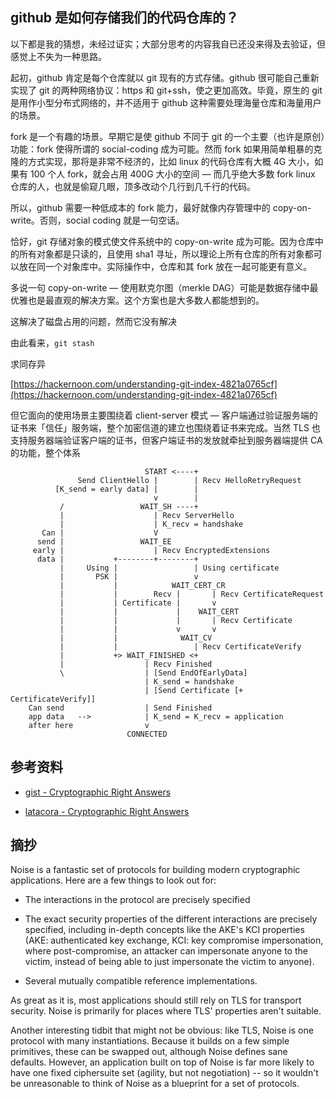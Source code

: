 ## github 是如何存储我们的代码仓库的？

以下都是我的猜想，未经过证实；大部分思考的内容我自已还没来得及去验证，但感觉上不失为一种思路。

起初，github 肯定是每个仓库就以 git 现有的方式存储。github 很可能自己重新实现了 git 的两种网络协议：https 和 git+ssh，使之更加高效。毕竟，原生的 git 是用作小型分布式网络的，并不适用于 github 这种需要处理海量仓库和海量用户的场景。

fork 是一个有趣的场景。早期它是使 github 不同于 git 的一个主要（也许是原创）功能：fork 使得所谓的 social-coding 成为可能。然而 fork 如果用简单粗暴的克隆的方式实现，那将是非常不经济的，比如 linux 的代码仓库有大概 4G 大小，如果有 100 个人 fork，就会占用 400G 大小的空间 — 而几乎绝大多数 fork linux 仓库的人，也就是偷窥几眼，顶多改动个几行到几千行的代码。

所以，github 需要一种低成本的 fork 能力，最好就像内存管理中的 copy-on-write。否则，social coding 就是一句空话。

恰好，git 存储对象的模式使文件系统中的 copy-on-write 成为可能。因为仓库中的所有对象都是只读的，且使用 sha1 寻址，所以理论上所有仓库的所有对象都可以放在同一个对象库中。实际操作中，仓库和其 fork 放在一起可能更有意义。

多说一句 copy-on-write — 使用默克尔图（merkle DAG）可能是数据存储中最优雅也是最直观的解决方案。这个方案也是大多数人都能想到的。

这解决了磁盘占用的问题，然而它没有解决





由此看来，`git stash`

求同存异

[https://hackernoon.com/understanding-git-index-4821a0765cf](https://hackernoon.com/understanding-git-index-4821a0765cf)



但它面向的使用场景主要围绕着 client-server 模式 — 客户端通过验证服务端的证书来「信任」服务端，整个加密信道的建立也围绕着证书来完成。当然 TLS 也支持服务器端验证客户端的证书，但客户端证书的发放就牵扯到服务器端提供 CA 的功能，整个体系

```
                              START <----+
               Send ClientHello |        | Recv HelloRetryRequest
          [K_send = early data] |        |
                                v        |
           /                 WAIT_SH ----+
           |                    | Recv ServerHello
           |                    | K_recv = handshake
       Can |                    V
      send |                 WAIT_EE
     early |                    | Recv EncryptedExtensions
      data |           +--------+--------+
           |     Using |                 | Using certificate
           |       PSK |                 v
           |           |            WAIT_CERT_CR
           |           |        Recv |       | Recv CertificateRequest
           |           | Certificate |       v
           |           |             |    WAIT_CERT
           |           |             |       | Recv Certificate
           |           |             v       v
           |           |              WAIT_CV
           |           |                 | Recv CertificateVerify
           |           +> WAIT_FINISHED <+
           |                  | Recv Finished
           \                  | [Send EndOfEarlyData]
                              | K_send = handshake
                              | [Send Certificate [+ CertificateVerify]]
    Can send                  | Send Finished
    app data   -->            | K_send = K_recv = application
    after here                v
                          CONNECTED
```

## 参考资料

- [gist - Cryptographic Right Answers](https://gist.github.com/tqbf/be58d2d39690c3b366ad)

- [latacora - Cryptographic Right Answers](https://latacora.singles/2018/04/03/cryptographic-right-answers.html)

## 摘抄

Noise is a fantastic set of protocols for building modern cryptographic applications. Here are a few things to look out for:

- The interactions in the protocol are precisely specified

- The exact security properties of the different interactions are precisely specified, including in-depth concepts like the AKE's KCI properties (AKE: authenticated key exchange, KCI: key compromise impersonation, where post-compromise, an attacker can impersonate anyone to the victim, instead of being able to just impersonate the victim to anyone).

- Several mutually compatible reference implementations.

As great as it is, most applications should still rely on TLS for transport security. Noise is primarily for places where TLS' properties aren't suitable.

Another interesting tidbit that might not be obvious: like TLS, Noise is one protocol with many instantiations. Because it builds on a few simple primitives, these can be swapped out, although Noise defines sane defaults. However, an application built on top of Noise is far more likely to have one fixed ciphersuite set (agility, but not negotiation) -- so it wouldn't be unreasonable to think of Noise as a blueprint for a set of protocols.
